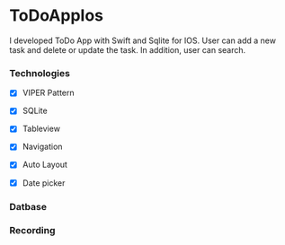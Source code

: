 # ToDoAppIos
I developed ToDo App with Swift and Sqlite for IOS. User can add a new task and delete or update the task. In addition, user can search. 

### Technologies
- [x] VIPER Pattern
- [x] SQLite
- [x] Tableview
- [x] Navigation
- [x] Auto Layout
- [x] Date picker 


### Datbase




### Recording
